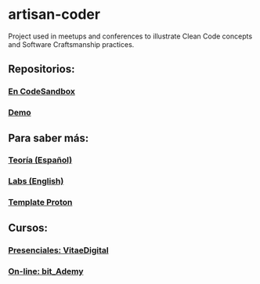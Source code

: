 # artisan-coder

Project used in meetups and conferences to illustrate Clean Code concepts and Software Craftsmanship practices.

## Repositorios:

### [En CodeSandbox](https://codesandbox.io/s/github/BitAdemy/artisan-coder/tree/master/?fontsize=14&hidenavigation=1&theme=dark)

### [Demo](https://bitademy.github.io/artisan-coder/)

## Para saber más:

### [Teoría (Español)](https://github.com/BitAdemy/CleanCode)

### [Labs (English)](https://github.com/LabsAdemy/CleanCodeLab)

### [Template Proton](https://github.com/AtomicBuilders/proton)

## Cursos:

### [Presenciales: VitaeDigital](http://www.vitaedigital.com/proyectos-de-formacion?q=clean+code)

### [On-line: bit_Ademy](https://aula.bitademy.com/p/codigo-limpio/?product_id=1613324&coupon_code=CLEAN_CODE_MEETUP_20)
